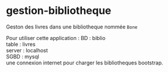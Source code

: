 # gestion-bibliotheque
Geston des livres dans une bibliotheque nommée `Bone` 

Pour utiliser cette application :
BD : biblio \
table : livres\
server : localhost \
SGBD : mysql \
une connexion internet pour charger les bibliotheques bootstrap. 


